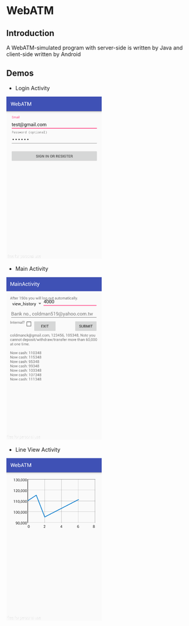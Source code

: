 # WebATM
## Introduction
A WebATM-simulated program with server-side is written by Java and client-side written by Android

## Demos
- Login Activity

<img src="demo_pics/1.png" width="250"/>

- Main Activity

<img src="demo_pics/2.png" width="250"/>

- Line View Activity

<img src="demo_pics/3.png" width="250"/>
